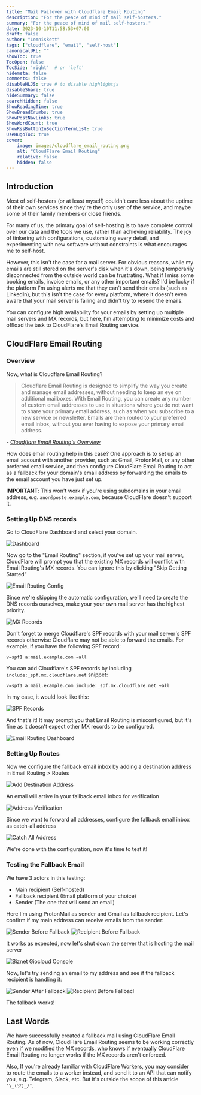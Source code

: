 ```yaml
---
title: "Mail Failover with Cloudflare Email Routing"
description: "For the peace of mind of mail self-hosters."
summary: "For the peace of mind of mail self-hosters."
date: 2023-10-10T11:58:53+07:00
draft: false
author: "Lemniskett"
tags: ["cloudflare", "email", "self-host"]
canonicalURL: ""
showToc: true
TocOpen: false
TocSide: 'right'  # or 'left'
hidemeta: false
comments: false
disableHLJS: true # to disable highlightjs
disableShare: true
hideSummary: false
searchHidden: false
ShowReadingTime: true
ShowBreadCrumbs: true
ShowPostNavLinks: true
ShowWordCount: true
ShowRssButtonInSectionTermList: true
UseHugoToc: true
cover:
    image: images/cloudflare_email_routing.png
    alt: "CloudFlare Email Routing"
    relative: false
    hidden: false
---
```


## Introduction

Most of self-hosters (or at least myself) couldn't care less about the uptime of their own services since they're the only user of the service, and maybe some of their family members or close friends.

For many of us, the primary goal of self-hosting is to have complete control over our data and the tools we use, rather than achieving reliability. The joy of tinkering with configurations, customizing every detail, and experimenting with new software without constraints is what encourages me to self-host.

However, this isn't the case for a mail server. For obvious reasons, while my emails are still stored on the server's disk when it's down, being temporarily disconnected from the outside world can be frustrating. What if I miss some booking emails, invoice emails, or any other important emails? I'd be lucky if the platform I'm using alerts me that they can't send their emails (such as LinkedIn), but this isn't the case for every platform, where it doesn't even aware that your mail server is failing and didn't try to resend the emails.

You can configure high availability for your emails by setting up multiple mail servers and MX records, but here, I'm attempting to minimize costs and offload the task to CloudFlare's Email Routing service.

## CloudFlare Email Routing

### Overview

Now, what is Cloudflare Email Routing?

>Cloudflare Email Routing is designed to simplify the way you create and manage email addresses, without needing to keep an eye on additional mailboxes. With Email Routing, you can create any number of custom email addresses to use in situations where you do not want to share your primary email address, such as when you subscribe to a new service or newsletter. Emails are then routed to your preferred email inbox, without you ever having to expose your primary email address.

_- [Cloudflare Email Routing's Overview](https://developers.cloudflare.com/email-routing/)_

How does email routing help in this case? One approach is to set up an email account with another provider, such as Gmail, ProtonMail, or any other preferred email service, and then configure CloudFlare Email Routing to act as a fallback for your domain's email address by forwarding the emails to the email account you have just set up.

**IMPORTANT**: This won't work if you're using subdomains in your email address, e.g. `anon@poste.example.com`, because CloudFlare doesn't support it.

### Setting Up DNS records

Go to CloudFlare Dashboard and select your domain.

![Dashboard](./images/01-dashboard.png)

Now go to the "Email Routing" section, if you've set up your mail server, CloudFlare will prompt you that the existing MX records will conflict with Email Routing's MX records. You can ignore this by clicking "Skip Getting Started"

![Email Routing Config](./images/02-email-routing-config.png)

Since we're skipping the automatic configuration, we'll need to create the DNS records ourselves, make your your own mail server has the highest priority.

![MX Records](./images/03-mx-records.png)

Don't forget to merge Cloudflare's SPF records with your mail server's SPF records otherwise Cloudflare may not be able to forward the emails. For example, if you have the following SPF record:
```
v=spf1 a:mail.example.com ~all
```

You can add Cloudflare's SPF records by including `include:_spf.mx.cloudflare.net` snippet:
```
v=spf1 a:mail.example.com include:_spf.mx.cloudflare.net ~all
```

In my case, it would look like this:

![SPF Records](./images/04-spf-records.png)

And that's it! It may prompt you that Email Routing is misconfigured, but it's fine as it doesn't expect other MX records to be configured.

![Email Routing Dashboard](./images/05-email-routing-dashboard.png)

### Setting Up Routes

Now we configure the fallback email inbox by adding a destination address in Email Routing > Routes

![Add Destination Address](./images/06-add-destination-address.png)

An email will arrive in your fallback email inbox for verification

![Address Verification](./images/07-address-verification.png)

Since we want to forward all addresses, configure the fallback email inbox as catch-all address

![Catch All Address](./images/08-catchall-address.png)

We're done with the configuration, now it's time to test it!

### Testing the Fallback Email

We have 3 actors in this testing:

- Main recipient (Self-hosted)
- Fallback recipient (Email platform of your choice)
- Sender (The one that will send an email)

Here I'm using ProtonMail as sender and Gmail as fallback recipient. Let's confirm if my main address can receive emails from the sender:

![Sender Before Fallback](./images/09-sender-before-fallback.png)
![Recipient Before Fallback](./images/10-recipient-before-fallback.png)

It works as expected, now let's shut down the server that is hosting the mail server

![Biznet Giocloud Console](./images/11-biznet-giocloud-console.png)

Now, let's try sending an email to my address and see if the fallback recipient is handling it:

![Sender After Fallback](./images/12-sender-after-fallback.png)
![Recipient Before Fallbacl](./images/13-recipient-after-fallback.png)

The fallback works!

## Last Words

We have successfully created a fallback mail using CloudFlare Email Routing. As of now, CloudFlare Email Routing seems to be working correctly even if we modified the MX records, who knows if eventually CloudFlare Email Routing no longer works if the MX records aren't enforced.

Also, If you're already familiar with CloudFlare Workers, you may consider to route the emails to a worker instead, and send it to an API that can notify you, e.g. Telegram, Slack, etc. But it's outside the scope of this article `¯\_(ツ)_/¯`.